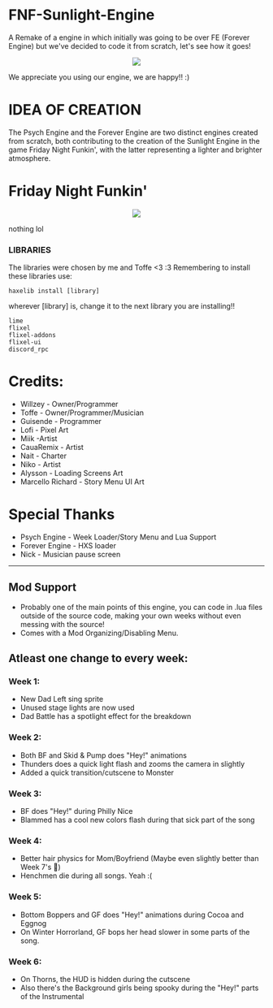 # FNF-Sunlight-Engine
A Remake of a engine in which initially was going to be over FE (Forever Engine) but we've decided to code it from scratch, let's see how it goes!

<p align="center">
<img src="https://art.ngfiles.com/medium_views/5563000/5563765_619031_willzinhu_sunlightengine.7856f10b77a8e6aff49918f3dd8f0846.webp?f1711488491">
</p>

We appreciate you using our engine, we are happy!! :)

# IDEA OF CREATION 
The Psych Engine and the Forever Engine are two distinct engines created from scratch, both contributing to the creation of the Sunlight Engine in the game Friday Night Funkin', with the latter representing a lighter and brighter atmosphere.

# Friday Night Funkin'

<p align="center">
<img src="https://art.ngfiles.com/images/5564000/5564684_620407_willzinhu_untitled-5564684.3549f64615d882d7d0e76e61446f29a4.webp?f1711513935">
</p>

nothing lol

### LIBRARIES
The libraries were chosen by me and Toffe <3 :3
Remembering to install these libraries use: 
```
haxelib install [library]
```
wherever [library] is, change it to the next library you are installing!!
```
lime
flixel
flixel-addons
flixel-ui
discord_rpc 
```

# Credits:
* Willzey - Owner/Programmer
* Toffe - Owner/Programmer/Musician
* Guisende - Programmer
* Lofi - Pixel Art
* Miik -Artist
* CauaRemix - Artist
* Nait - Charter
* Niko - Artist
* Alysson - Loading Screens Art
* Marcello Richard - Story Menu UI Art

# Special Thanks
* Psych Engine - Week Loader/Story Menu and Lua Support
* Forever Engine - HXS loader
* Nick - Musician pause screen

_____________________________________

## Mod Support

* Probably one of the main points of this engine, you can code in .lua files outside of the source code, making your own weeks without even messing with the source!
* Comes with a Mod Organizing/Disabling Menu.


## Atleast one change to every week:

### Week 1:
  * New Dad Left sing sprite
  * Unused stage lights are now used
  * Dad Battle has a spotlight effect for the breakdown
### Week 2:
  * Both BF and Skid & Pump does "Hey!" animations
  * Thunders does a quick light flash and zooms the camera in slightly
  * Added a quick transition/cutscene to Monster
### Week 3:
  * BF does "Hey!" during Philly Nice
  * Blammed has a cool new colors flash during that sick part of the song
### Week 4:
  * Better hair physics for Mom/Boyfriend (Maybe even slightly better than Week 7's :eyes:)
  * Henchmen die during all songs. Yeah :(
### Week 5:
  * Bottom Boppers and GF does "Hey!" animations during Cocoa and Eggnog
  * On Winter Horrorland, GF bops her head slower in some parts of the song.
### Week 6:
  * On Thorns, the HUD is hidden during the cutscene
  * Also there's the Background girls being spooky during the "Hey!" parts of the Instrumental
